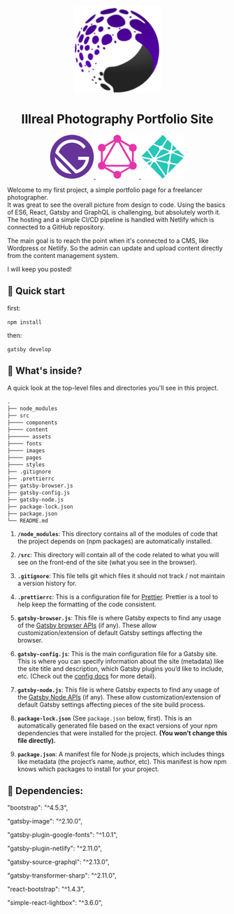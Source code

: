 
<p align="center">
  <a href="https://illreal.netlify.app/">
    <img src="illreal/src/content/assets/illreal-logo.png" width="200" height="200" alt="illreal" />
  </a>
</p>

<h1 align="center">
  Illreal Photography Portfolio Site
</h1>

<p align="center">
   <a href="https://www.gatsbyjs.com">
    <img src="illreal/src/content/assets/gatsby-icon.png" width="100" height="100" alt="gatsby" />
  </a>
  <a href="https://graphql.org/">
    <img src="illreal/src/content/assets/graphql-logo.png" width="100" height="100" alt="graphql" />
  </a>
  <a href="https://www.netlify.com/">
    <img src="illreal/src/content/assets/netlify-logo.png" width="100" height="100" alt="netlify" />
  </a>
</p>

Welcome to my first project, a simple portfolio page for a freelancer photographer.  
It was great to see the overall picture from design to code. Using the basics of ES6, React, Gatsby and GraphQL is challenging, but absolutely worth it. The hosting and a simple CI/CD pipeline is handled with Netlify which is connected to a GitHub repository. 

The main goal is to reach the point when it's connected to a CMS, like Wordpress or Netlify.
So the admin can update and upload content directly from the content management system.

I will keep you posted! 

## 🚀 Quick start

first:

<code>npm install</code>

then:

<code>gatsby develop</code>

## 🧐 What's inside?

A quick look at the top-level files and directories you'll see in this project.

    .
    ├── node_modules
    ├── src
    ├──── components
    ├──── content
    ├────── assets
    ├──── fonts
    ├──── images
    ├──── pages
    ├──── styles
    ├── .gitignore
    ├── .prettierrc
    ├── gatsby-browser.js
    ├── gatsby-config.js
    ├── gatsby-node.js
    ├── package-lock.json
    ├── package.json
    └── README.md

1.  **`/node_modules`**: This directory contains all of the modules of code that the project depends on (npm packages) are automatically installed.

2.  **`/src`**: This directory will contain all of the code related to what you will see on the front-end of the site (what you see in the browser).

3.  **`.gitignore`**: This file tells git which files it should not track / not maintain a version history for.

4.  **`.prettierrc`**: This is a configuration file for [Prettier](https://prettier.io/). Prettier is a tool to help keep the formatting of the code consistent.

5.  **`gatsby-browser.js`**: This file is where Gatsby expects to find any usage of the [Gatsby browser APIs](https://www.gatsbyjs.com/docs/browser-apis/) (if any). These allow customization/extension of default Gatsby settings affecting the browser.

6.  **`gatsby-config.js`**: This is the main configuration file for a Gatsby site. This is where you can specify information about the site (metadata) like the site title and description, which Gatsby plugins you’d like to include, etc. (Check out the [config docs](https://www.gatsbyjs.com/docs/gatsby-config/) for more detail).

7.  **`gatsby-node.js`**: This file is where Gatsby expects to find any usage of the [Gatsby Node APIs](https://www.gatsbyjs.com/docs/node-apis/) (if any). These allow customization/extension of default Gatsby settings affecting pieces of the site build process.


8. **`package-lock.json`** (See `package.json` below, first). This is an automatically generated file based on the exact versions of your npm dependencies that were installed for the project. **(You won’t change this file directly).**

9. **`package.json`**: A manifest file for Node.js projects, which includes things like metadata (the project’s name, author, etc). This manifest is how npm knows which packages to install for your project.

## 🧐 Dependencies:

"bootstrap": "^4.5.3",

"gatsby-image": "^2.10.0",

"gatsby-plugin-google-fonts": "^1.0.1",

"gatsby-plugin-netlify": "^2.11.0",

"gatsby-source-graphql": "^2.13.0",

"gatsby-transformer-sharp": "^2.11.0",

"react-bootstrap": "^1.4.3",

"simple-react-lightbox": "^3.6.0",
